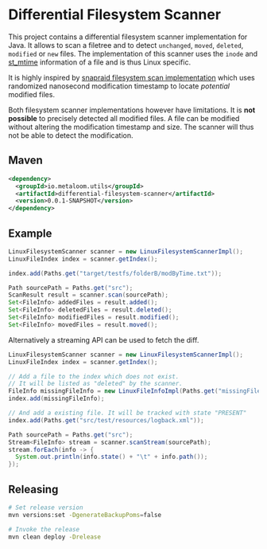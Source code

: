# Differential Filesystem Scanner

This project contains a differential filesystem scanner implementation for Java. It allows to scan a filetree and to detect `unchanged`, `moved`, `deleted`, `modified` or `new` files. The implementation of this scanner uses the `inode` and [st_mtime](https://man7.org/linux/man-pages/man2/stat.2.html#:~:text=of%20file%20data.-,st_mtime,-This%20is%20the) information of a file and is thus Linux specific.

It is highly inspired by [snapraid filesystem scan implementation](https://github.com/amadvance/snapraid/blob/9bc570eeb3ce6d1d4d3e491b49a4c12488920cbe/cmdline/scan.c#L741) which uses randomized nanosecond modification timestamp to locate *potential* modified files.

Both filesystem scanner implementations however have limitations. It is **not possible** to precisely detected all modified files. A file can be modified without altering the modification timestamp and size. The scanner will thus not be able to detect the modification.

## Maven

```xml
<dependency>
  <groupId>io.metaloom.utils</groupId>
  <artifactId>differential-filesystem-scanner</artifactId>
  <version>0.0.1-SNAPSHOT</version>
</dependency>
```

## Example

```java
LinuxFilesystemScanner scanner = new LinuxFilesystemScannerImpl();
LinuxFileIndex index = scanner.getIndex();

index.add(Paths.get("target/testfs/folderB/modByTime.txt"));

Path sourcePath = Paths.get("src");
ScanResult result = scanner.scan(sourcePath);
Set<FileInfo> addedFiles = result.added();
Set<FileInfo> deletedFiles = result.deleted();
Set<FileInfo> modifiedFiles = result.modified();
Set<FileInfo> movedFiles = result.moved();
```

Alternatively a streaming API can be used to fetch the diff.

```java
LinuxFilesystemScanner scanner = new LinuxFilesystemScannerImpl();
LinuxFileIndex index = scanner.getIndex();

// Add a file to the index which does not exist.
// It will be listed as "deleted" by the scanner.
FileInfo missingFileInfo = new LinuxFileInfoImpl(Paths.get("missingFile.txt"), 4L, 42L, 2L, 1L, 2L);
index.add(missingFileInfo);

// And add a existing file. It will be tracked with state "PRESENT"
index.add(Paths.get("src/test/resources/logback.xml"));

Path sourcePath = Paths.get("src");
Stream<FileInfo> stream = scanner.scanStream(sourcePath);
stream.forEach(info -> {
  System.out.println(info.state() + "\t" + info.path());
});
```

## Releasing

```bash
# Set release version
mvn versions:set -DgenerateBackupPoms=false

# Invoke the release
mvn clean deploy -Drelease
```
